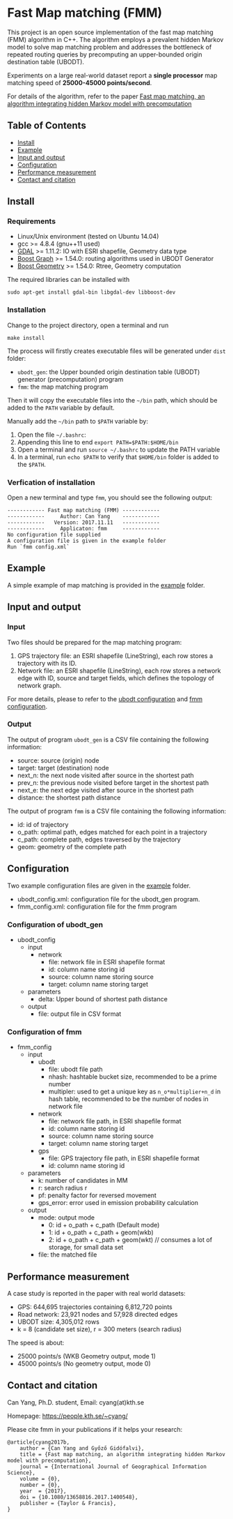 # Fast Map matching (FMM) 

This project is an open source implementation of the fast map matching (FMM) algorithm in C++. The algorithm employs a prevalent hidden Markov model to solve map matching problem and addresses the bottleneck of repeated routing queries by precomputing an upper-bounded origin destination table (UBODT). 

Experiments on a large real-world dataset report a **single processor** map matching speed of **25000-45000 points/second**.

For details of the algorithm, refer to the paper [Fast map matching, an algorithm integrating hidden Markov model with precomputation](http://www.tandfonline.com/doi/full/10.1080/13658816.2017.1400548)

## Table of Contents

- [Install](#install)
- [Example](#example)
- [Input and output](#input-and-output)
- [Configuration](#configuration)
- [Performance measurement](#performance-measurement)
- [Contact and citation](#contact-and-citation)

## Install

### Requirements

- Linux/Unix environment (tested on Ubuntu 14.04)
- gcc >= 4.8.4 (gnu++11 used)
- [GDAL](http://www.gdal.org/) >= 1.11.2: IO with ESRI shapefile, Geometry data type
- [Boost Graph](http://www.boost.org/doc/libs/1_65_1/libs/graph/doc/index.html) >= 1.54.0: routing algorithms used in UBODT Generator
- [Boost Geometry](http://www.boost.org/doc/libs/1_65_1/libs/geometry/doc/html/index.html) >= 1.54.0: Rtree, Geometry computation

The required libraries can be installed with 

    sudo apt-get install gdal-bin libgdal-dev libboost-dev

### Installation

Change to the project directory, open a terminal and run

    make install 

The process will firstly creates executable files will be generated under `dist` folder:

- `ubodt_gen`: the Upper bounded origin destination table (UBODT) generator (precomputation) program
- `fmm`: the map matching program

Then it will copy the executable files into the `~/bin` path, which should be added to the `PATH` variable by default. 

Manually add the `~/bin` path to `$PATH` variable by:

1. Open the file `~/.bashrc`:
2. Appending this line to end `export PATH=$PATH:$HOME/bin` 
3. Open a terminal and run `source ~/.bashrc` to update the PATH variable
4. In a terminal, run `echo $PATH` to verify that `$HOME/bin` folder is added to the `$PATH`. 

### Verfication of installation

Open a new terminal and type `fmm`, you should see the following output:

    ------------ Fast map matching (FMM) ------------
    ------------     Author: Can Yang    ------------
    ------------   Version: 2017.11.11   ------------
    ------------     Applicaton: fmm     ------------
    No configuration file supplied
    A configuration file is given in the example folder
    Run `fmm config.xml`

## Example

A simple example of map matching is provided in the [example](example) folder. 

## Input and output

### Input

Two files should be prepared for the map matching program:

1. GPS trajectory file: an ESRI shapefile (LineString), each row stores a trajectory with its ID. 
2. Network file: an ESRI shapefile (LineString), each row stores a network edge with ID, source and target fields, which defines the topology of network graph.

For more details, please to refer to the [ubodt configuration](#configuration-of-ubodt_gen) and [fmm configuration](#configuration-of-fmm).

### Output

The output of program `ubodt_gen` is a CSV file containing the following information:

- source: source (origin) node 
- target: target (destination) node 
- next_n: the next node visited after source in the shortest path
- prev_n: the previous node visited before target in the shortest path
- next_e: the next edge visited after source in the shortest path
- distance: the shortest path distance

The output of program `fmm` is a CSV file containing the following information:

- id: id of trajectory
- o_path: optimal path, edges matched for each point in a trajectory
- c_path: complete path, edges traversed by the trajectory
- geom: geometry of the complete path 

## Configuration

Two example configuration files are given in the [example](example) folder.

- ubodt_config.xml: configuration file for the ubodt_gen program.
- fmm_config.xml: configuration file for the fmm program

### Configuration of ubodt_gen

- ubodt_config
    + input
        * network
            - file: network file in ESRI shapefile format
            - id: column name storing id
            - source: column name storing source
            - target: column name storing target
    + parameters
        * delta: Upper bound of shortest path distance
    + output
        * file: output file in CSV format

### Configuration of fmm

- fmm_config
    * input
        - ubodt
            + file: ubodt file path
            + nhash: hashtable bucket size, recommended to be a prime number
            + multipler: used to get a unique key as `n_o*multiplier+n_d` in hash table, recommended to be the number of nodes in network file
        - network
            + file: network file path, in ESRI shapefile format
            + id: column name storing id
            + source: column name storing source
            + target: column name storing target
        - gps
            + file: GPS trajectory file path, in ESRI shapefile format
            + id: column name storing id
    * parameters
        - k: number of candidates in MM
        - r: search radius r
        - pf: penalty factor for reversed movement
        - gps_error: error used in emission probability calculation
    * output
        - mode: output mode
            + 0: id + o_path + c_path (Default mode)
            + 1: id + o_path + c_path + geom(wkb)
            + 2: id + o_path + c_path + geom(wkt) // consumes a lot of storage, for small data set
        - file: the matched file

## Performance measurement

A case study is reported in the paper with real world datasets:

- GPS: 644,695 trajectories containing 6,812,720 points
- Road network: 23,921 nodes and 57,928 directed edges 
- UBODT size: 4,305,012 rows
- k = 8 (candidate set size), r = 300 meters (search radius)

The speed is about:

- 25000 points/s (WKB Geometry output, mode 1)
- 45000 points/s (No geometry output, mode 0)

## Contact and citation

Can Yang, Ph.D. student, Email: cyang(at)kth.se

Homepage: https://people.kth.se/~cyang/

Please cite fmm in your publications if it helps your research:

    @article{cyang2017b,
        author = {Can Yang and Győző Gidófalvi},
        title = {Fast map matching, an algorithm integrating hidden Markov model with precomputation},
        journal = {International Journal of Geographical Information Science},
        volume = {0},
        number = {0},
        year  = {2017},
        doi = {10.1080/13658816.2017.1400548},
        publisher = {Taylor & Francis},
    }





